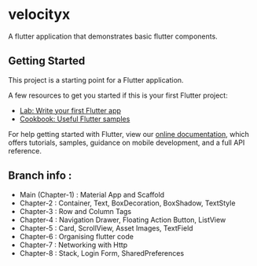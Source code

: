 # velocityx

A flutter application that demonstrates basic flutter components.

## Getting Started

This project is a starting point for a Flutter application.

A few resources to get you started if this is your first Flutter project:

- [Lab: Write your first Flutter app](https://flutter.dev/docs/get-started/codelab)
- [Cookbook: Useful Flutter samples](https://flutter.dev/docs/cookbook)

For help getting started with Flutter, view our
[online documentation](https://flutter.dev/docs), which offers tutorials,
samples, guidance on mobile development, and a full API reference.

## Branch info :
- Main (Chapter-1) : Material App and Scaffold
- Chapter-2 : Container, Text, BoxDecoration, BoxShadow, TextStyle 
- Chapter-3 : Row and Column Tags
- Chapter-4 : Navigation Drawer, Floating Action Button, ListView 
- Chapter-5 : Card, ScrollView, Asset Images, TextField
- Chapter-6 : Organising flutter code
- Chapter-7 : Networking with Http
- Chapter-8 : Stack, Login Form, SharedPreferences
